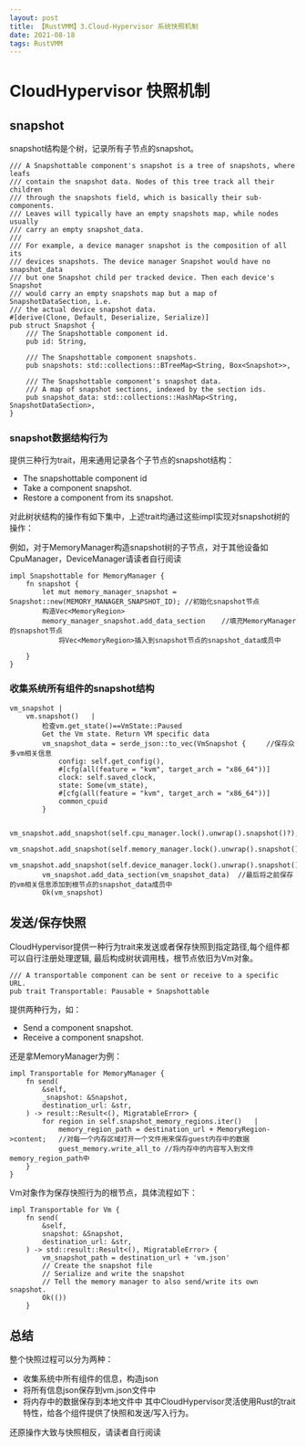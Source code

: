 ```yaml
---
layout: post
title: 【RustVMM】3.Cloud-Hypervisor 系统快照机制
date: 2021-08-18 
tags: RustVMM
---
```


# CloudHypervisor 快照机制

## snapshot
snapshot结构是个树，记录所有子节点的snapshot。

```
/// A Snapshottable component's snapshot is a tree of snapshots, where leafs
/// contain the snapshot data. Nodes of this tree track all their children
/// through the snapshots field, which is basically their sub-components.
/// Leaves will typically have an empty snapshots map, while nodes usually
/// carry an empty snapshot_data.
///
/// For example, a device manager snapshot is the composition of all its
/// devices snapshots. The device manager Snapshot would have no snapshot_data
/// but one Snapshot child per tracked device. Then each device's Snapshot
/// would carry an empty snapshots map but a map of SnapshotDataSection, i.e.
/// the actual device snapshot data.
#[derive(Clone, Default, Deserialize, Serialize)]
pub struct Snapshot {
    /// The Snapshottable component id.
    pub id: String,

    /// The Snapshottable component snapshots.
    pub snapshots: std::collections::BTreeMap<String, Box<Snapshot>>,

    /// The Snapshottable component's snapshot data.
    /// A map of snapshot sections, indexed by the section ids.
    pub snapshot_data: std::collections::HashMap<String, SnapshotDataSection>,
}
```

### snapshot数据结构行为
提供三种行为trait，用来通用记录各个子节点的snapshot结构：
- The snapshottable component id
- Take a component snapshot.
- Restore a component from its snapshot.

对此树状结构的操作有如下集中，上述trait均通过这些impl实现对snapshot树的操作：

例如，对于MemoryManager构造snapshot树的子节点，对于其他设备如CpuManager，DeviceManager请读者自行阅读
```
impl Snapshottable for MemoryManager {
    fn snapshot {
        let mut memory_manager_snapshot = Snapshot::new(MEMORY_MANAGER_SNAPSHOT_ID); //初始化snapshot节点
        构造Vec<MemoryRegion>
        memory_manager_snapshot.add_data_section    //填充MemoryManager的snapshot节点
            将Vec<MemoryRegion>插入到snapshot节点的snapshot_data成员中

    }
}
```

### 收集系统所有组件的snapshot结构
```
vm_snapshot |
    vm.snapshot()   |
        检查vm.get_state()==VmState::Paused
        Get the Vm state. Return VM specific data
        vm_snapshot_data = serde_json::to_vec(VmSnapshot {     //保存众多vm相关信息
            config: self.get_config(),
            #[cfg(all(feature = "kvm", target_arch = "x86_64"))]
            clock: self.saved_clock,
            state: Some(vm_state),
            #[cfg(all(feature = "kvm", target_arch = "x86_64"))]
            common_cpuid
        }

        vm_snapshot.add_snapshot(self.cpu_manager.lock().unwrap().snapshot()?);
        vm_snapshot.add_snapshot(self.memory_manager.lock().unwrap().snapshot()?);
        vm_snapshot.add_snapshot(self.device_manager.lock().unwrap().snapshot()?);
        vm_snapshot.add_data_section(vm_snapshot_data)  //最后将之前保存的vm相关信息添加到根节点的snapshot_data成员中
        Ok(vm_snapshot)
```

## 发送/保存快照
CloudHypervisor提供一种行为trait来发送或者保存快照到指定路径,每个组件都可以自行注册处理逻辑, 最后构成树状调用栈，根节点依旧为Vm对象。
```
/// A transportable component can be sent or receive to a specific URL.
pub trait Transportable: Pausable + Snapshottable
```
提供两种行为，如：
- Send a component snapshot.
- Receive a component snapshot.

还是拿MemoryManager为例：
```
impl Transportable for MemoryManager {
    fn send(
        &self,
        _snapshot: &Snapshot,
        destination_url: &str,
    ) -> result::Result<(), MigratableError> {
        for region in self.snapshot_memory_regions.iter()   |
            memory_region_path = destination_url + MemoryRegion->content;   //对每一个内存区域打开一个文件用来保存guest内存中的数据
            guest_memory.write_all_to //将内存中的内容写入到文件memory_region_path中
    }
}
```

Vm对象作为保存快照行为的根节点，具体流程如下：
```
impl Transportable for Vm {
    fn send(
        &self,
        snapshot: &Snapshot,
        destination_url: &str,
    ) -> std::result::Result<(), MigratableError> {
        vm_snapshot_path = destination_url + 'vm.json'
        // Create the snapshot file
        // Serialize and write the snapshot
        // Tell the memory manager to also send/write its own snapshot.
        Ok(())
    }
```

## 总结
整个快照过程可以分为两种：
- 收集系统中所有组件的信息，构造json
- 将所有信息json保存到vm.json文件中
- 将内存中的数据保存到本地文件中
其中CloudHypervisor灵活使用Rust的trait特性，给各个组件提供了快照和发送/写入行为。

还原操作大致与快照相反，请读者自行阅读